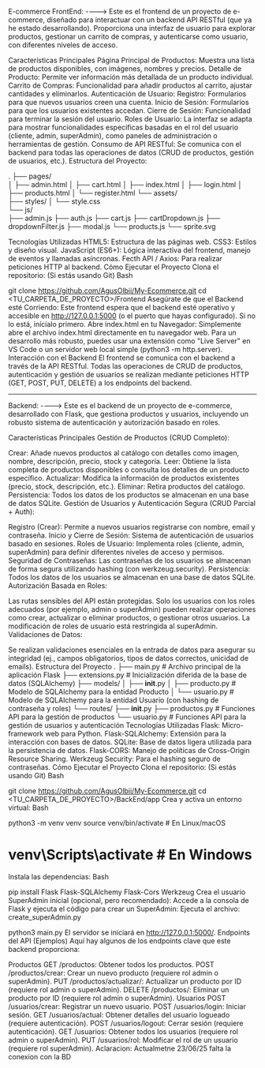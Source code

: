 E-commerce
FrontEnd: ---->
Este es el frontend de un proyecto de e-commerce, diseñado para interactuar con un backend API RESTful (que ya he estado desarrollando). Proporciona una interfaz de usuario para explorar productos, gestionar un carrito de compras, y autenticarse como usuario, con diferentes niveles de acceso.

Características Principales
Página Principal de Productos: Muestra una lista de productos disponibles, con imágenes, nombres y precios.
Detalle de Producto: Permite ver información más detallada de un producto individual.
Carrito de Compras: Funcionalidad para añadir productos al carrito, ajustar cantidades y eliminarlos.
Autenticación de Usuario:
Registro: Formularios para que nuevos usuarios creen una cuenta.
Inicio de Sesión: Formularios para que los usuarios existentes accedan.
Cierre de Sesión: Funcionalidad para terminar la sesión del usuario.
Roles de Usuario: La interfaz se adapta para mostrar funcionalidades específicas basadas en el rol del usuario (cliente, admin, superAdmin), como paneles de administración o herramientas de gestión.
Consumo de API RESTful: Se comunica con el backend para todas las operaciones de datos (CRUD de productos, gestión de usuarios, etc.).
Estructura del Proyecto:

.
├── pages/                 
│   ├── admin.html
│   ├── cart.html
│   ├── index.html
│   ├── login.html
│   ├── products.html
│   └── register.html
└── assets/                 
    ├── styles/
    │   └── style.css       
    └── js/                
        ├── admin.js
        ├── auth.js
        ├── cart.js
        ├── cartDropdown.js
        ├── dropdownFilter.js
        ├── modal.js
        └── products.js
    └── sprite.svg          
    
Tecnologías Utilizadas
HTML5: Estructura de las páginas web.
CSS3: Estilos y diseño visual.
JavaScript (ES6+): Lógica interactiva del frontend, manejo de eventos y llamadas asíncronas.
Fecth API / Axios: Para realizar peticiones HTTP al backend.
Cómo Ejecutar el Proyecto
Clona el repositorio: (Si estás usando Git)
Bash

git clone <https://github.com/AgusOlbii/My-Ecommerce.git>
cd <TU_CARPETA_DE_PROYECTO>/Frontend
Asegúrate de que el Backend esté Corriendo: Este frontend espera que el backend esté operativo y accesible en http://127.0.0.1:5000 (o el puerto que hayas configurado). Si no lo está, inícialo primero.
Abre index.html en tu Navegador: Simplemente abre el archivo index.html directamente en tu navegador web.
Para un desarrollo más robusto, puedes usar una extensión como "Live Server" en VS Code o un servidor web local simple (python3 -m http.server).
Interacción con el Backend
El frontend se comunica con el backend a través de la API RESTful. Todas las operaciones de CRUD de productos, autenticación y gestión de usuarios se realizan mediante peticiones HTTP (GET, POST, PUT, DELETE) a los endpoints del backend.


-----------------------------------------------------------------------



Backend: ---->
Este es el backend de un proyecto de e-commerce, desarrollado con Flask, que gestiona productos y usuarios, incluyendo un robusto sistema de autenticación y autorización basado en roles.

Características Principales
Gestión de Productos (CRUD Completo):

Crear: Añade nuevos productos al catálogo con detalles como imagen, nombre, descripción, precio, stock y categoría.
Leer: Obtiene la lista completa de productos disponibles o consulta los detalles de un producto específico.
Actualizar: Modifica la información de productos existentes (precio, stock, descripción, etc.).
Eliminar: Retira productos del catálogo.
Persistencia: Todos los datos de los productos se almacenan en una base de datos SQLite.
Gestión de Usuarios y Autenticación Segura (CRUD Parcial + Auth):

Registro (Crear): Permite a nuevos usuarios registrarse con nombre, email y contraseña.
Inicio y Cierre de Sesión: Sistema de autenticación de usuarios basado en sesiones.
Roles de Usuario: Implementa roles (cliente, admin, superAdmin) para definir diferentes niveles de acceso y permisos.
Seguridad de Contraseñas: Las contraseñas de los usuarios se almacenan de forma segura utilizando hashing (con werkzeug.security).
Persistencia: Todos los datos de los usuarios se almacenan en una base de datos SQLite.
Autorización Basada en Roles:

Las rutas sensibles del API están protegidas. Solo los usuarios con los roles adecuados (por ejemplo, admin o superAdmin) pueden realizar operaciones como crear, actualizar o eliminar productos, o gestionar otros usuarios.
La modificación de roles de usuario está restringida al superAdmin.
Validaciones de Datos:

Se realizan validaciones esenciales en la entrada de datos para asegurar su integridad (ej., campos obligatorios, tipos de datos correctos, unicidad de emails).
Estructura del Proyecto
.
├── main.py             # Archivo principal de la aplicación Flask
├── extensions.py       # Inicialización diferida de la base de datos (SQLAlchemy)
├── models/
│   ├── __init__.py
│   ├── producto.py     # Modelo de SQLAlchemy para la entidad Producto
│   └── usuario.py      # Modelo de SQLAlchemy para la entidad Usuario (con hashing de contraseña y roles)
└── routes/
    ├── __init__.py
    ├── productos.py    # Funciones API para la gestión de productos
    └── usuario.py      # Funciones API para la gestión de usuarios y autenticación
Tecnologías Utilizadas
Flask: Micro-framework web para Python.
Flask-SQLAlchemy: Extensión para la interacción con bases de datos.
SQLite: Base de datos ligera utilizada para la persistencia de datos.
Flask-CORS: Manejo de políticas de Cross-Origin Resource Sharing.
Werkzeug Security: Para el hashing seguro de contraseñas.
Cómo Ejecutar el Proyecto
Clona el repositorio: (Si estás usando Git)
Bash

git clone <https://github.com/AgusOlbii/My-Ecommerce.git>
cd <TU_CARPETA_DE_PROYECTO>/BackEnd/app
Crea y activa un entorno virtual:
Bash

python3 -m venv venv
source venv/bin/activate  # En Linux/macOS
# venv\Scripts\activate   # En Windows
Instala las dependencias:
Bash

pip install Flask Flask-SQLAlchemy Flask-Cors Werkzeug
Crea el usuario SuperAdmin inicial (opcional, pero recomendado): Accede a la consola de Flask y ejecuta el código para crear un SuperAdmin:
Ejecuta el archivo: create_superAdmin.py


python3 main.py
El servidor se iniciará en http://127.0.0.1:5000/.
Endpoints del API (Ejemplos)
Aquí hay algunos de los endpoints clave que este backend proporciona:

Productos
GET /productos: Obtener todos los productos.
POST /productos/crear: Crear un nuevo producto (requiere rol admin o superAdmin).
PUT /productos/actualizar/<id>: Actualizar un producto por ID (requiere rol admin o superAdmin).
DELETE /productos/<id>: Eliminar un producto por ID (requiere rol admin o superAdmin).
Usuarios
POST /usuarios/crear: Registrar un nuevo usuario.
POST /usuarios/login: Iniciar sesión.
GET /usuarios/actual: Obtener detalles del usuario logueado (requiere autenticación).
POST /usuarios/logout: Cerrar sesión (requiere autenticación).
GET /usuarios: Obtener todos los usuarios (requiere rol admin o superAdmin).
PUT /usuarios/rol: Modificar el rol de un usuario (requiere rol superAdmin).
Aclaracion: Actualmetne 23/06/25 falta la conexion con la BD
